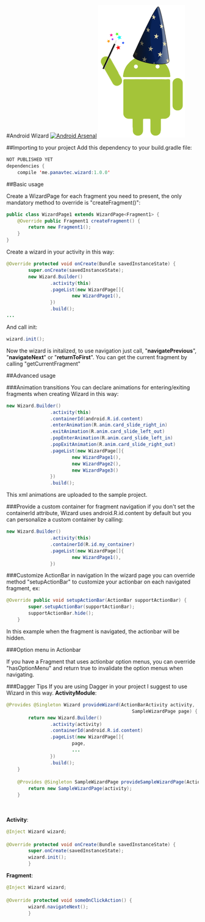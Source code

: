 #Android Wizard [![Android Arsenal](https://img.shields.io/badge/Android%20Arsenal-Android%20Wizard-green.svg?style=flat)](https://android-arsenal.com/details/1/1469)
![Logo](art/logo.png)

##Importing to your project
Add this dependency to your build.gradle file:

```java
NOT PUBLISHED YET
dependencies {
    compile 'me.panavtec.wizard:1.0.0'
```
##Basic usage

Create a WizardPage for each fragment you need to present, the only mandatory method to override is "createFragment()":

```java
public class WizardPage1 extends WizardPage<Fragment1> {
    @Override public Fragment1 createFragment() {
        return new Fragment1();
    }
}
```

Create a wizard in your activity in this way:

```java
@Override protected void onCreate(Bundle savedInstanceState) {
        super.onCreate(savedInstanceState);
        new Wizard.Builder()
                .activity(this)
                .pageList(new WizardPage[]{
                        new WizardPage1(),
                })
                .build();
...
```

And call init:

```java
wizard.init();
```

Now the wizard is initalized, to use navigation just call, "**navigatePrevious**", "**navigateNext**" or "**returnToFirst**". 
You can get the current fragment by calling "getCurrentFragment"

##Advanced usage

###Animation transitions
You can declare animations for entering/exiting fragments when creating Wizard in this way:

```java
new Wizard.Builder()
                .activity(this)
                .containerId(android.R.id.content)
                .enterAnimation(R.anim.card_slide_right_in)
                .exitAnimation(R.anim.card_slide_left_out)
                .popEnterAnimation(R.anim.card_slide_left_in)
                .popExitAnimation(R.anim.card_slide_right_out)
                .pageList(new WizardPage[]{
                        new WizardPage1(),
                        new WizardPage2(),
                        new WizardPage3()
                })
                .build();
```

This xml animations are uploaded to the sample project.


###Provide a custom container for fragment navigation
if you don't set the containerId attribute, Wizard uses android.R.id.content by default but you can personalize a custom container by calling:

```java
new Wizard.Builder()
                .activity(this)
                .containerId(R.id.my_container)
                .pageList(new WizardPage[]{
                        new WizardPage1(),
                })

```

###Customize ActionBar in navigation
In the wizard page you can override method "setupActionBar" to customize your actionbar on each navigated fragment, ex:

```java
@Override public void setupActionBar(ActionBar supportActionBar) {
        super.setupActionBar(supportActionBar);
        supportActionBar.hide();
    }
```

In this example when the fragment is navigated, the actionbar will be hidden. 

###Option menu in Actionbar

If you have a Fragment that uses actionbar option menus, you can override "hasOptionMenu" and return true to invalidate the option menus when navigating.


###Dagger Tips
If you are using Dagger in your project I suggest to use Wizard in this way.
**ActivityModule**:

```java
@Provides @Singleton Wizard provideWizard(ActionBarActivity activity,
                                              SampleWizardPage page) {
        return new Wizard.Builder()
                .activity(activity)
                .containerId(android.R.id.content)
                .pageList(new WizardPage[]{
                        page,
                        ...
                })
                .build();
    }
    
    @Provides @Singleton SampleWizardPage provideSampleWizardPage(ActionBarActivity activity) {
        return new SampleWizardPage(activity);
    }

    
```

**Activity**:

```java
@Inject Wizard wizard;

@Override protected void onCreate(Bundle savedInstanceState) {
        super.onCreate(savedInstanceState);
        wizard.init();
        }
```

**Fragment**:

```java
@Inject Wizard wizard;

@Override protected void someOnClickAction() {
        wizard.navigateNext();
        }
```
